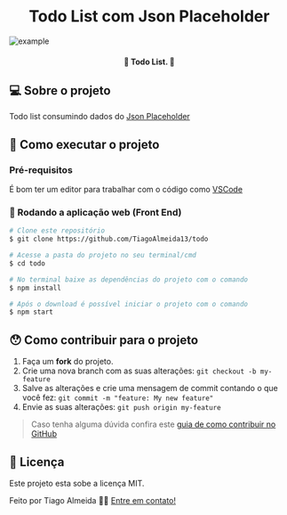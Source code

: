 <h1 align="center">Todo List com Json Placeholder</h1>

![example](https://media.giphy.com/media/NUAbgyaikBvQrXjkMF/giphy.gif) 

<h4 align="center"> 
	🚧 Todo List. 🚧
</h4>


## 💻 Sobre o projeto

Todo list consumindo dados do [Json Placeholder][]


## 🚀 Como executar o projeto

### Pré-requisitos
É bom ter um editor para trabalhar com o código como [VSCode][vscode]

### 🧭 Rodando a aplicação web (Front End)

```bash
# Clone este repositório
$ git clone https://github.com/TiagoAlmeida13/todo

# Acesse a pasta do projeto no seu terminal/cmd
$ cd todo

# No terminal baixe as dependências do projeto com o comando
$ npm install

# Após o download é possível iniciar o projeto com o comando
$ npm start
```

## 😯 Como contribuir para o projeto

1. Faça um **fork** do projeto.
2. Crie uma nova branch com as suas alterações: `git checkout -b my-feature`
3. Salve as alterações e crie uma mensagem de commit contando o que você fez: `git commit -m "feature: My new feature"`
4. Envie as suas alterações: `git push origin my-feature`
> Caso tenha alguma dúvida confira este [guia de como contribuir no GitHub](https://github.com/firstcontributions/first-contributions)


## 📝 Licença

Este projeto esta sobe a licença MIT.

Feito por Tiago Almeida 👋🏽 [Entre em contato!](linkedin.com/in/tiago-machadoalmeida/)

[vscode]: https://code.visualstudio.com/
[license]: https://opensource.org/licenses/MIT
[Json Placeholder]: https://jsonplaceholder.typicode.com/
